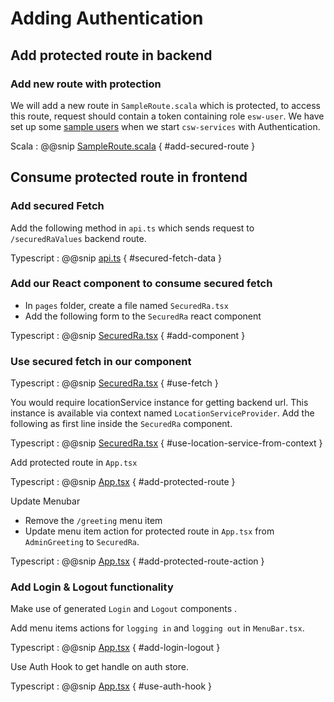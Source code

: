 # Adding Authentication

## Add protected route in backend

### Add new route with protection

We will add a new route in `SampleRoute.scala` which is protected, to access this route, request should contain a token containing role `esw-user`.
We have set up some [sample users](https://tmtsoftware.github.io/csw/apps/cswservices.html#predefined-users-) when we start `csw-services` with Authentication.

Scala
: @@snip [SampleRoute.scala](../../../../backend/src/main/scala/org/tmt/sample/http/SampleRoute.scala) { #add-secured-route }

## Consume protected route in frontend

### Add secured Fetch

Add the following method in `api.ts` which sends request to `/securedRaValues` backend route.

Typescript
: @@snip [api.ts](../../../../frontend/src/utils/api.ts) { #secured-fetch-data }

### Add our React component to consume secured fetch

* In `pages` folder, create a file named `SecuredRa.tsx`
* Add the following form to the `SecuredRa` react component

Typescript
: @@snip [SecuredRa.tsx](../../../../frontend/src/components/pages/SecuredRa.tsx) { #add-component }

### Use secured fetch in our component

Typescript
: @@snip [SecuredRa.tsx](../../../../frontend/src/components/pages/SecuredRa.tsx) { #use-fetch }

You would require locationService instance for getting backend url. This instance is available via context named `LocationServiceProvider`.
Add the following as first line inside the `SecuredRa` component.

Typescript
: @@snip [SecuredRa.tsx](../../../../frontend/src/components/pages/SecuredRa.tsx) { #use-location-service-from-context }

Add protected route in `App.tsx`

Typescript
: @@snip [App.tsx](../../../../frontend/src/routes/Routes.tsx) { #add-protected-route }

Update Menubar

* Remove the `/greeting` menu item
* Update menu item action for protected route in `App.tsx` from `AdminGreeting` to `SecuredRa`.

Typescript
: @@snip [App.tsx](../../../../frontend/src/components/menu/MenuBar.tsx) { #add-protected-route-action }

### Add Login & Logout functionality

Make use of generated `Login` and `Logout` components .

Add menu items actions for `logging in` and `logging out` in `MenuBar.tsx`.

Typescript
: @@snip [App.tsx](../../../../frontend/src/components/menu/MenuBar.tsx) { #add-login-logout }

Use Auth Hook to get handle on auth store.

Typescript
: @@snip [App.tsx](../../../../frontend/src/components/menu/MenuBar.tsx) { #use-auth-hook }
